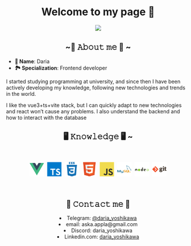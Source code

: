 
<body>
  <center>
      <h1 align="center"> Welcome to my page  🌿 </h1>
          <div align="center">
            <img  src="https://i.imgur.com/0qpiO18.gif">
            <h2>  ~🐊 𝙰𝚋𝚘𝚞𝚝 𝚖𝚎 🐊 ~ </h2>
            <ul>
              <li  align="left"> <b>🎑 Name</b>:  Daria  </li>
              <li  align="left"> <b>🏞 Specialization</b>:  Frontend developer</li>
            </ul>
              <p  align="left"> 
              I started studying programming at university, and since then I have been actively developing my knowledge, following new technologies and trends in the world. 
              </p>
              <p align="left">
                I like the vue3+ts+vite stack, but I can quickly adapt to new technologies and react won’t cause any problems. I also understand the backend and how to interact with the database
              </p>
             </div>
              <h2 align="center">           🖥 𝙺𝚗𝚘𝚠𝚕𝚎𝚍𝚐𝚎 🖥 ~</h2>
                  <br>
                <p align="center">
                  <img src="https://github.com/devicons/devicon/blob/master/icons/vuejs/vuejs-original.svg" title="vuejs" alt="vuejs" width="40" height="40"/>&nbsp;
                  <img src="https://github.com/devicons/devicon/blob/master/icons/typescript/typescript-original.svg" title="React" alt="React" width="40" height="40"/>&nbsp;
                  <img src="https://github.com/devicons/devicon/blob/master/icons/css3/css3-plain-wordmark.svg"  title="CSS3" alt="CSS" width="40" height="40"/>&nbsp;
                  <img src="https://github.com/devicons/devicon/blob/master/icons/html5/html5-original.svg" title="HTML5" alt="HTML" width="40" height="40"/>&nbsp;
                  <img src="https://github.com/devicons/devicon/blob/master/icons/javascript/javascript-original.svg" title="JavaScript" alt="JavaScript" width="40" height="40"/>&nbsp;
                  <img src="https://github.com/devicons/devicon/blob/master/icons/mysql/mysql-original-wordmark.svg" title="MySQL"  alt="MySQL" width="40" height="40"/>&nbsp;
                  <img src="https://github.com/devicons/devicon/blob/master/icons/nodejs/nodejs-original-wordmark.svg" title="NodeJS" alt="NodeJS" width="40" height="40"/>&nbsp;
                  <img src="https://github.com/devicons/devicon/blob/master/icons/git/git-original-wordmark.svg" title="Git" **alt="Git" width="40" height="40"/>
                </p>
               <br>
            <h2 align="center">   📝 𝙲𝚘𝚗𝚝𝚊𝚌𝚝 𝚖𝚎 📝 </h2>
                   <li>
                   Telegram: <a href="https://t.me/daria_yoshikawa" target="_blank"> @daria_yoshikawa</a>
                </li>
                <li>
                  email: aska.appla@gmail.com </a>
                </li>
                <li>
                  Discord: daria_yoshikawa
                </li>
                  <li>
                  Linkedin.com: <a href="https://www.linkedin.com/in/daria-zvereva-5833b6288/" target="_blank"> daria_yoshikawa</a>
                </li>
    </center>
</body>

